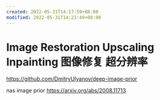 ```yaml
---
created: 2022-05-31T14:17:59+08:00
modified: 2022-05-31T14:21:49+08:00
---
```


# Image Restoration Upscaling Inpainting 图像修复 超分辨率

https://github.com/DmitryUlyanov/deep-image-prior

nas image prior
https://arxiv.org/abs/2008.11713
